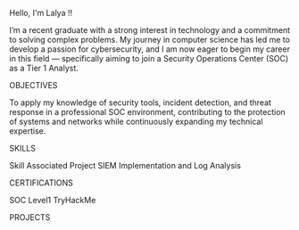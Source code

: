 Hello, I'm Lalya !!

I’m a recent graduate with a strong interest in technology and a commitment to solving complex problems.
My journey in computer science has led me to develop a passion for cybersecurity, and I am now eager to begin my career in this field — specifically aiming to join a Security Operations Center (SOC) as a Tier 1 Analyst.

OBJECTIVES

To apply my knowledge of security tools, incident detection, and threat response in a professional SOC environment, contributing to the protection of systems and networks while continuously expanding my technical expertise.

SKILLS

Skill 	                                                    Associated Project
SIEM Implementation and Log Analysis                      

CERTIFICATIONS

SOC Level1 TryHackMe

PROJECTS

